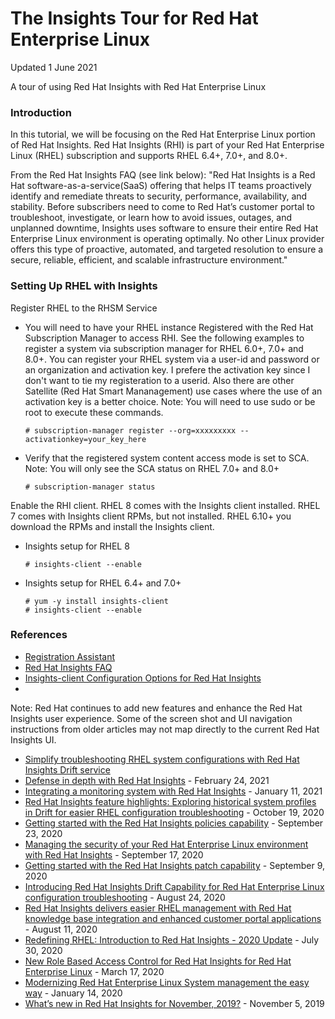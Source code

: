# The Insights Tour for Red Hat Enterprise Linux
Updated 1 June 2021

A tour of using Red Hat Insights with Red Hat Enterprise Linux

### Introduction
In this tutorial, we will be focusing on the Red Hat Enterprise Linux portion of Red Hat Insights.  Red Hat Insights (RHI) is part of your Red Hat Enterprise Linux (RHEL) subscription and supports RHEL 6.4+, 7.0+, and 8.0+.  

From the Red Hat Insights FAQ (see link below): "Red Hat Insights is a Red Hat software-as-a-service(SaaS) offering that helps IT teams proactively identify and remediate threats to security, performance, availability, and stability. Before subscribers need to come to Red Hat’s customer portal to troubleshoot, investigate, or learn how to avoid issues, outages, and unplanned downtime, Insights uses software to ensure their entire Red Hat Enterprise Linux environment is operating optimally. No other Linux provider offers this type of proactive, automated, and targeted resolution to ensure a secure, reliable, efficient, and scalable infrastructure environment."

### Setting Up RHEL with Insights
Register RHEL to the RHSM Service
- You will need to have your RHEL instance Registered with the Red Hat Subscription Manager to access RHI.  See the following examples to register a system via subscription manager for RHEL 6.0+, 7.0+ and 8.0+.  You can register your RHEL system via a user-id and password or an organization and activation key.  I prefere the activation key since I don't want to tie my registeration to a userid.  Also there are other Satellite (Red Hat Smart Mananagement) use cases where the use of an activation key is a better choice.   Note: You will need to use sudo or be root to execute these commands.

      # subscription-manager register --org=xxxxxxxxx --activationkey=your_key_here
      
- Verify that the registered system content access mode is set to SCA.  Note: You will only see the SCA status on RHEL 7.0+ and 8.0+

      # subscription-manager status
      
Enable the RHI client.  RHEL 8 comes with the Insights client installed.  RHEL 7 comes with Insights client RPMs, but not installed.  RHEL 6.10+ you download the RPMs and install the Insights client.

- Insights setup for RHEL 8

      # insights-client --enable
      
- Insights setup for RHEL 6.4+ and 7.0+

      # yum -y install insights-client
      # insights-client --enable
        

### References

- [Registration Assistant](https://access.redhat.com/labs/registrationassistant/)
- [Red Hat Insights FAQ](https://access.redhat.com/articles/4602981)
- [Insights-client Configuration Options for Red Hat Insights ](https://access.redhat.com/articles/4099591)
- 

Note: Red Hat continues to add new features and enhance the Red Hat Insights user experience.  Some of the screen shot and UI navigation instructions from older articles may not map directly to the current Red Hat Insights UI.

- [Simplify troubleshooting RHEL system configurations with Red Hat Insights Drift service ](https://www.redhat.com/en/blog/simplify-troubleshooting-rhel-system-configurations-red-hat-insights-drift-service?channel=blog/channel/red-hat-insights)
- [Defense in depth with Red Hat Insights](https://www.redhat.com/en/blog/defense-depth-red-hat-insights?channel=blog/channel/red-hat-insights) - February 24, 2021
- [Integrating a monitoring system with Red Hat Insights](https://www.redhat.com/en/blog/integrating-monitoring-system-red-hat-insights?channel=blog/channel/red-hat-insights) - January 11, 2021
- [Red Hat Insights feature highlights: Exploring historical system profiles in Drift for easier RHEL configuration troubleshooting](https://www.redhat.com/en/blog/red-hat-insights-feature-highlights-exploring-historical-system-profiles-drift-easier-rhel-configuration-troubleshooting?channel=blog/channel/red-hat-insights) - October 19, 2020
- [Getting started with the Red Hat Insights policies capability](https://www.redhat.com/en/blog/getting-started-red-hat-insights-policies-capability?channel=blog/channel/red-hat-insights&page=1) - September 23, 2020
- [Managing the security of your Red Hat Enterprise Linux environment with Red Hat Insights](https://www.redhat.com/en/blog/managing-security-your-red-hat-enterprise-linux-environment-red-hat-insights?channel=blog/channel/red-hat-insights&page=1) - September 17, 2020
- [Getting started with the Red Hat Insights patch capability](https://www.redhat.com/en/blog/getting-started-red-hat-insights-patch-capability?channel=blog/channel/red-hat-insights&page=1) - September 9, 2020
- [Introducing Red Hat Insights Drift Capability for Red Hat Enterprise Linux configuration troubleshooting](https://www.redhat.com/en/blog/introducing-red-hat-insights-drift-capability-red-hat-enterprise-linux-configuration-troubleshooting?channel=blog/channel/red-hat-insights&page=1) - August 24, 2020
- [Red Hat Insights delivers easier RHEL management with Red Hat knowledge base integration and enhanced customer portal applications](https://www.redhat.com/en/blog/red-hat-insights-delivers-easier-rhel-management-red-hat-knowledge-base-integration-and-enhanced-customer-portal-applications?channel=blog/channel/red-hat-insights&page=1) - August 11, 2020
- [Redefining RHEL: Introduction to Red Hat Insights - 2020 Update](https://www.redhat.com/en/blog/redefining-rhel-introduction-red-hat-insights?channel=blog/channel/red-hat-insights&page=1) - July 30, 2020
- [New Role Based Access Control for Red Hat Insights for Red Hat Enterprise Linux](https://www.redhat.com/en/blog/new-role-based-access-control-red-hat-insights-and-cloud-management-services-red-hat-enterprise-linux?channel=blog/channel/red-hat-insights&page=2) - March 17, 2020
- [Modernizing Red Hat Enterprise Linux System management the easy way](https://www.redhat.com/en/blog/modernizing-red-hat-enterprise-linux-system-management-easy-way?channel=blog/channel/red-hat-insights&page=2) - January 14, 2020
- [What’s new in Red Hat Insights for November, 2019?](https://www.redhat.com/en/blog/whats-new-red-hat-insights-november-2019?channel=blog/channel/red-hat-insights&page=2) - November 5, 2019

